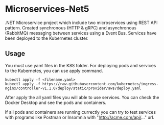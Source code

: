 # Microservices-Net5
.NET Microservice project which include two microservices using REST API pattern. Created synchronous (HTTP &amp; gRPC) and asynchronous (RabbitMQ) messaging between services using a Event Bus. Services have been deployed to the Kubernetes cluster.

## Usage
You must use yaml files in the K8S folder. 
For deploying pods and services to the Kubernetes, you can use apply command.
```
kubectl apply -f <filename.yaml>
kubectl apply -f https://raw.githubusercontent.com/kubernetes/ingress-nginx/controller-v1.1.0/deploy/static/provider/aws/deploy.yaml
```
After apply the all yaml files you will able to use services. You can check the Docker Desktop and see the pods and containers.

If all pods and containers are running currectly you can try to test services with programs like Postman or Insomnia with "http://acme.com/api/..." url.
